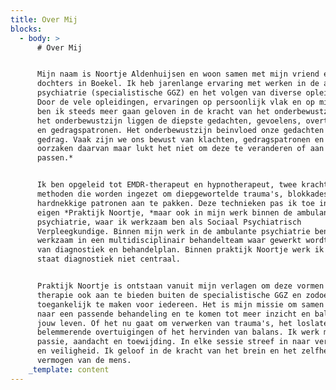 ```yaml
---
title: Over Mij
blocks:
  - body: >
      # Over Mij


      Mijn naam is Noortje Aldenhuijsen en woon samen met mijn vriend en onze 2
      dochters in Boekel. Ik heb jarenlange ervaring met werken in de ambulante
      psychiatrie (specialistische GGZ) en het volgen van diverse opleidingen.
      Door de vele opleidingen, ervaringen op persoonlijk vlak en op mijn werk
      ben ik steeds meer gaan geloven in de kracht van het onderbewustzijn. *In
      het onderbewustzijn liggen de diepste gedachten, gevoelens, overtuigingen
      en gedragspatronen. Het onderbewustzijn beinvloed onze gedachten en
      gedrag. Vaak zijn we ons bewust van klachten, gedragspatronen en mogelijke
      oorzaken daarvan maar lukt het niet om deze te veranderen of aan te
      passen.*


      Ik ben opgeleid tot EMDR-therapeut en hypnotherapeut, twee krachtige
      methoden die worden ingezet om diepgewortelde trauma's, blokkades of
      hardnekkige patronen aan te pakken. Deze technieken pas ik toe in mijn
      eigen *Praktijk Noortje, *maar ook in mijn werk binnen de ambulante
      psychiatrie, waar ik werkzaam ben als Sociaal Psychiatrisch
      Verpleegkundige. Binnen mijn werk in de ambulante psychiatrie ben ik
      werkzaam in een multidisciplinair behandelteam waar gewerkt wordt op basis
      van diagnostiek en behandelplan. Binnen praktijk Noortje werk ik alleen en
      staat diagnostiek niet centraal.


      Praktijk Noortje is ontstaan vanuit mijn verlagen om deze vormen van
      therapie ook aan te bieden buiten de specialistische GGZ en zodoende
      toegankelijk te maken voor iedereen. Het is mijn missie om samen te kijken
      naar een passende behandeling en te komen tot meer inzicht en balans in
      jouw leven. Of het nu gaat om verwerken van trauma's, het loslaten van
      belemmerende overtuigingen of het hervinden van balans. Ik werk met
      passie, aandacht en toewijding. In elke sessie streef in naar verbinding
      en veiligheid. Ik geloof in de kracht van het brein en het zelfherstellend
      vermogen van de mens. 
    _template: content
---
```


